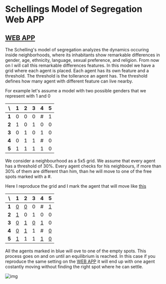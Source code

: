 # Schellings Model of Segregation Web APP
[WEB APP](https://commoningtoys.github.io/SchellingsModelOfSegregation/)
--------------------------------------------
The Schelling's model of segregation analyzes the dynamics occuring inside neighborhoods, where its inhabitants show remarkable differences in gender, age, ethnicity, language, sexual preference, and religion. From now on I will call this remarkable differences features. In this model we have a grid where each agent is placed. Each agent has its own feature and a threshold. The threshold is the tollerance an agent has. The threshold defines how many agent with different feature can live nearby.

For example let's assume a model with two possible genders that we represent with 1 and 0

| \ | 1 |  2  | 3 | 4 | 5 |
| :---: |:---:| :---:| :---: | :---: | :---: |
| **1** | 0 | 0 | 0 | # | 1 |
| **2** | 1 | 0 | 1 | 0 | 0 |
| **3** | 0 | 1 | 0 | 1 | 0 |
| **4** | 0 | 1 | 1 | # | 0 |
| **5** | 1 | 1 | 1 | 1 | 0 |


We consider a neighbourhood as a 5x5 grid. We assume that every agent has a threshold of 30%. Every agent checks for his neighbours, if more than 30% of them are different than him, than he will move to one of the free spots marked with a #.

Here I reproduce the grid and I mark the agent that will move like [this]()

| \ | 1 |  2  | 3 | 4 | 5 |
| :---: |:---:| :---:| :---: | :---: | :---: |
| **1** | [0]() | [0]() | 0 | # | [1]() |
| **2** | [1]() | 0 | 1 | 0 | 0     |
| **3** | [0]() | [1]() | [0]() | [1]() | 0 |
| **4** | [0]() | [1]() | 1 | # | [0]()|
| **5** | [1]() | 1 | 1 | [1]() | [0]() |

All the agents marked in blue will ove to one of the empty spots. This process goes on and on until an equilibrium is reached. In this case if you reproduce the same setting on the [WEB APP](https://commoningtoys.github.io/SchellingsModelOfSegregation/) it will end up with one agent costantly moving without finding the right spot where he can settle.

![img](https://user-images.githubusercontent.com/17408277/31388131-4de53844-adcd-11e7-8d40-bd9f60be120a.png)
